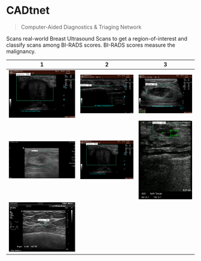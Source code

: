 # CADtnet
> Computer-Aided Diagnostics & Triaging Network

Scans real-world Breast Ultrasound Scans to get a region-of-interest and classify scans among BI-RADS scores. 
BI-RADS scores measure the malignancy.



| 1 | 2 | 3 | 
|---|---|---|
|![alt text](01010067PH10104.png) | ![alt text](01010070PH10104.png) | ![alt text](01020183LS10105.png)| 
| ![alt text](image_53161669954669.png)| ![alt text](image.png)| ![alt text](VH160006DB_000022_0.0893189773424421.png)| 
| ![alt text](WB004.2-2.png)| ||